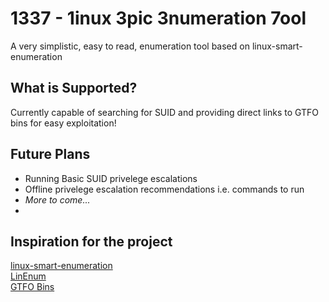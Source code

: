 <h1>1337 - 1inux 3pic 3numeration 7ool</h1>
<span>A very simplistic, easy to read, enumeration tool based on linux-smart-enumeration</span>

<h2>What is Supported?</h2>
<span>Currently capable of searching for SUID and providing direct links to GTFO bins for easy exploitation!</span>

<h2>Future Plans</h2>
<ul>
  <li>Running Basic SUID privelege escalations</li>
  <li>Offline privelege escalation recommendations i.e. commands to run</li>
  <li><i>More to come...</i><li>
</ul>


<h2>Inspiration for the project</h2>
<a href="https://github.com/diego-treitos/linux-smart-enumeration">linux-smart-enumeration</a>
</br>
<a href="https://github.com/rebootuser/LinEnum">LinEnum</a>
</br>
<a href="http://gtfobins.github.io">GTFO Bins</a>
